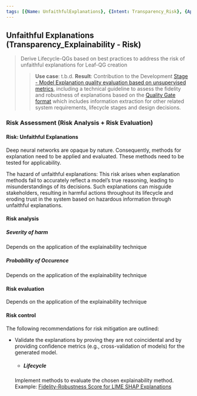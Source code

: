 ```yaml
---
tags: [{Name: UnfaithfulExplanations}, {Intent: Transparency_Risk}, {Applicability: Explainability}, {Usage Example: bestPractices_TechnicalGuidelines}]
---
```


## Unfaithful Explanations (Transparency_Explainability - Risk)
> Derive Lifecycle-QGs based on best practices to address the risk of unfaithful explanations for Leaf-QG creation
>> **Use case**: t.b.d.
>> **Result**: Contribution to the Development [Stage - Model Explanation quality evaluation based on unsupervised metrics](../../../../2_Lifecycle/2_Development/4_Model_Explanation/Method_Evaluation/Quality/), including a technical guideline to assess the fidelity and robustness of explanations based on the [Quality Gate format](../../../../../templates/Template_LeafQG.md) which includes information extraction for other related system requirements, lifecycle stages and design decisions.

### Risk Assessment (Risk Analysis + Risk Evaluation) 

#### Risk: Unfaithful Explanations
Deep neural networks are opaque by nature.
Consequently, methods for explanation need to be applied and evaluated. These methods need to be tested for applicability.

The hazard of unfaithful explanations:
This risk arises when explanation methods fail to accurately reflect a model’s true reasoning, leading to misunderstandings of its decisions. Such explanations can misguide stakeholders, resulting in harmful actions throughout its lifecycle and eroding trust in the system based on hazardous information through unfaithful explanations.

#### Risk analysis

##### Severity of harm
Depends on the application of the explainability technique

##### Probability of Occurence
Depends on the application of the explainability technique

#### Risk evaluation
Depends on the application of the explainability technique

#### Risk control
The following recommendations for risk mitigation are outlined:

-  Validate the explanations by proving they are not coincidental and by providing confidence metrics (e.g., cross-validation of models) for the generated model.
    - ##### Lifecycle
    Implement methods to evaluate the chosen explainability method.
    Example: [Fidelity-Robustness Score for LIME SHAP Explanations](../../../../2_Lifecycle/2_Development/4_Model_Explanation/Method_Evaluation/Quality/QG_FidelityRobustnessScore_(SHAPLIME).md)


